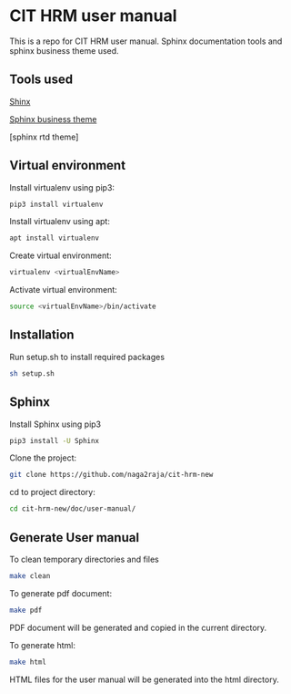 # CIT HRM user manual

This is a repo for CIT HRM user manual. Sphinx documentation tools and sphinx business theme used.

## Tools used

[Shinx](https://www.sphinx-doc.org)

[Sphinx business theme](https://github.com/Nekmo/sphinx-business-theme)

[sphinx rtd theme]

## Virtual environment
Install virtualenv using pip3:
```bash
pip3 install virtualenv
```
Install virtualenv using apt:
```bash
apt install virtualenv
```
Create virtual environment:
```bash
virtualenv <virtualEnvName>
```
Activate virtual environment:
```bash
source <virtualEnvName>/bin/activate
```
## Installation

Run setup.sh to install required packages
```bash
sh setup.sh
```

## Sphinx

Install Sphinx using pip3

```bash
pip3 install -U Sphinx
```
Clone the project:
```bash
git clone https://github.com/naga2raja/cit-hrm-new
```

cd to project directory:
```bash
cd cit-hrm-new/doc/user-manual/
```
## Generate User manual

To clean temporary directories and files
```bash
make clean
```

To generate pdf document:
```bash
make pdf
```
PDF document will be generated and copied in the current directory.

To generate html:
```bash
make html
```
HTML files for the user manual will be generated into the html directory.

